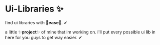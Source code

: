 # Ui-Libraries ✨
find ui libraries with 🎇**ease**🎇. ✔

a little ✨**project**✨ of mine that im working on. i'll put every possible ui lib in here for you guys to get way easier. ✔
